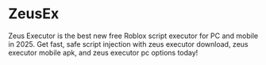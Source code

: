 # ZeusEx
Zeus Executor is the best new free Roblox script executor for PC and mobile in 2025. Get fast, safe script injection with zeus executor download, zeus executor mobile apk, and zeus executor pc options today!
